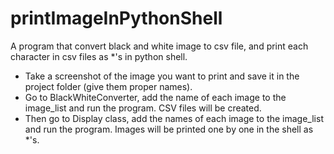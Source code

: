 # printImageInPythonShell
A program that convert black and white image to csv file, and print each character in csv files as *'s in python shell.
* Take a screenshot of the image you want to print and save it in the project folder (give them proper names).
* Go to BlackWhiteConverter, add the name of each image to the image_list and run the program. CSV files will be created.
* Then go to Display class, add the names of each image to the image_list and run the program. Images will be printed one by one in the shell as *'s.

